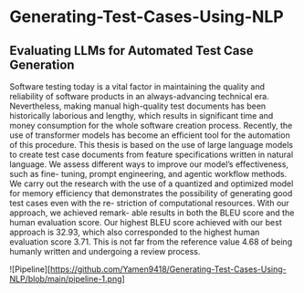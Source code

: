 # Generating-Test-Cases-Using-NLP
## Evaluating LLMs for Automated Test Case Generation 


Software testing today is a vital factor in maintaining the quality and reliability
of software products in an always-advancing technical era. Nevertheless, making
manual high-quality test documents has been historically laborious and lengthy,
which results in significant time and money consumption for the whole software
creation process. Recently, the use of transformer models has become an efficient
tool for the automation of this procedure. This thesis is based on the use of
large language models to create test case documents from feature specifications
written in natural language.
We assess different ways to improve our model’s effectiveness, such as fine-
tuning, prompt engineering, and agentic workflow methods. We carry out the
research with the use of a quantized and optimized model for memory efficiency
that demonstrates the possibility of generating good test cases even with the re-
striction of computational resources. With our approach, we achieved remark-
able results in both the BLEU score and the human evaluation score. Our highest
BLEU score achieved with our best approach is 32.93, which also corresponded
to the highest human evaluation score 3.71. This is not far from the reference
value 4.68 of being humanly written and undergoing a review process.

![Pipeline][https://github.com/Yamen9418/Generating-Test-Cases-Using-NLP/blob/main/pipeline-1.png]
